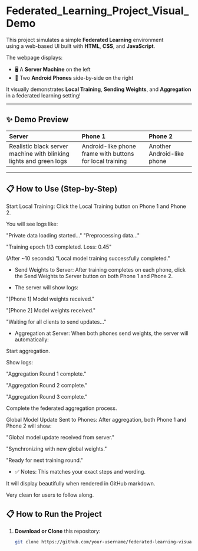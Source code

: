 # Federated_Learning_Project_Visual_Demo


This project simulates a simple **Federated Learning** environment  
using a web-based UI built with **HTML**, **CSS**, and **JavaScript**.

The webpage displays:
- 🖥️ A **Server Machine** on the left
- 📱 Two **Android Phones** side-by-side on the right

It visually demonstrates **Local Training**, **Sending Weights**, and **Aggregation** in a federated learning setting!

---

## ✨ Demo Preview

| Server | Phone 1 | Phone 2 |
|:---|:---|:---|
| Realistic black server machine with blinking lights and green logs | Android-like phone frame with buttons for local training | Another Android-like phone |

---

## 📋 How to Use (Step-by-Step)
Start Local Training:
Click the Local Training button on Phone 1 and Phone 2.

You will see logs like:

"Private data loading started..."
"Preprocessing data..."

"Training epoch 1/3 completed. Loss: 0.45"

(After ~10 seconds) "Local model training successfully completed."

- Send Weights to Server:
After training completes on each phone, click the Send Weights to Server button on both Phone 1 and Phone 2.

- The server will show logs:

"[Phone 1] Model weights received."

"[Phone 2] Model weights received."

"Waiting for all clients to send updates..."

- Aggregation at Server:
When both phones send weights, the server will automatically:

Start aggregation.

Show logs:

"Aggregation Round 1 complete."

"Aggregation Round 2 complete."

"Aggregation Round 3 complete."

Complete the federated aggregation process.

Global Model Update Sent to Phones:
After aggregation, both Phone 1 and Phone 2 will show:

"Global model update received from server."

"Synchronizing with new global weights."

"Ready for next training round."

- ✅ Notes:
This matches your exact steps and wording.

It will display beautifully when rendered in GitHub markdown.

Very clean for users to follow along.

## 📋 How to Run the Project

1. **Download or Clone** this repository:
   ```bash
   git clone https://github.com/your-username/federated-learning-visual-demo.git
